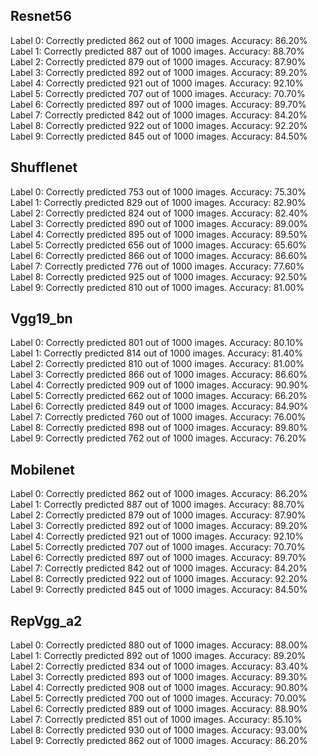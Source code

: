 ## Resnet56
Label 0: Correctly predicted 862 out of 1000 images. Accuracy: 86.20%
Label 1: Correctly predicted 887 out of 1000 images. Accuracy: 88.70%
Label 2: Correctly predicted 879 out of 1000 images. Accuracy: 87.90%
Label 3: Correctly predicted 892 out of 1000 images. Accuracy: 89.20%
Label 4: Correctly predicted 921 out of 1000 images. Accuracy: 92.10%
Label 5: Correctly predicted 707 out of 1000 images. Accuracy: 70.70%
Label 6: Correctly predicted 897 out of 1000 images. Accuracy: 89.70%
Label 7: Correctly predicted 842 out of 1000 images. Accuracy: 84.20%
Label 8: Correctly predicted 922 out of 1000 images. Accuracy: 92.20%
Label 9: Correctly predicted 845 out of 1000 images. Accuracy: 84.50%

## Shufflenet
Label 0: Correctly predicted 753 out of 1000 images. Accuracy: 75.30%
Label 1: Correctly predicted 829 out of 1000 images. Accuracy: 82.90%
Label 2: Correctly predicted 824 out of 1000 images. Accuracy: 82.40%
Label 3: Correctly predicted 890 out of 1000 images. Accuracy: 89.00%
Label 4: Correctly predicted 895 out of 1000 images. Accuracy: 89.50%
Label 5: Correctly predicted 656 out of 1000 images. Accuracy: 65.60%
Label 6: Correctly predicted 866 out of 1000 images. Accuracy: 86.60%
Label 7: Correctly predicted 776 out of 1000 images. Accuracy: 77.60%
Label 8: Correctly predicted 925 out of 1000 images. Accuracy: 92.50%
Label 9: Correctly predicted 810 out of 1000 images. Accuracy: 81.00%

## Vgg19_bn
Label 0: Correctly predicted 801 out of 1000 images. Accuracy: 80.10%
Label 1: Correctly predicted 814 out of 1000 images. Accuracy: 81.40%
Label 2: Correctly predicted 810 out of 1000 images. Accuracy: 81.00%
Label 3: Correctly predicted 866 out of 1000 images. Accuracy: 86.60%
Label 4: Correctly predicted 909 out of 1000 images. Accuracy: 90.90%
Label 5: Correctly predicted 662 out of 1000 images. Accuracy: 66.20%
Label 6: Correctly predicted 849 out of 1000 images. Accuracy: 84.90%
Label 7: Correctly predicted 760 out of 1000 images. Accuracy: 76.00%
Label 8: Correctly predicted 898 out of 1000 images. Accuracy: 89.80%
Label 9: Correctly predicted 762 out of 1000 images. Accuracy: 76.20%

## Mobilenet
Label 0: Correctly predicted 862 out of 1000 images. Accuracy: 86.20%
Label 1: Correctly predicted 887 out of 1000 images. Accuracy: 88.70%
Label 2: Correctly predicted 879 out of 1000 images. Accuracy: 87.90%
Label 3: Correctly predicted 892 out of 1000 images. Accuracy: 89.20%
Label 4: Correctly predicted 921 out of 1000 images. Accuracy: 92.10%
Label 5: Correctly predicted 707 out of 1000 images. Accuracy: 70.70%
Label 6: Correctly predicted 897 out of 1000 images. Accuracy: 89.70%
Label 7: Correctly predicted 842 out of 1000 images. Accuracy: 84.20%
Label 8: Correctly predicted 922 out of 1000 images. Accuracy: 92.20%
Label 9: Correctly predicted 845 out of 1000 images. Accuracy: 84.50%

## RepVgg_a2
Label 0: Correctly predicted 880 out of 1000 images. Accuracy: 88.00%
Label 1: Correctly predicted 892 out of 1000 images. Accuracy: 89.20%
Label 2: Correctly predicted 834 out of 1000 images. Accuracy: 83.40%
Label 3: Correctly predicted 893 out of 1000 images. Accuracy: 89.30%
Label 4: Correctly predicted 908 out of 1000 images. Accuracy: 90.80%
Label 5: Correctly predicted 700 out of 1000 images. Accuracy: 70.00%
Label 6: Correctly predicted 889 out of 1000 images. Accuracy: 88.90%
Label 7: Correctly predicted 851 out of 1000 images. Accuracy: 85.10%
Label 8: Correctly predicted 930 out of 1000 images. Accuracy: 93.00%
Label 9: Correctly predicted 862 out of 1000 images. Accuracy: 86.20%